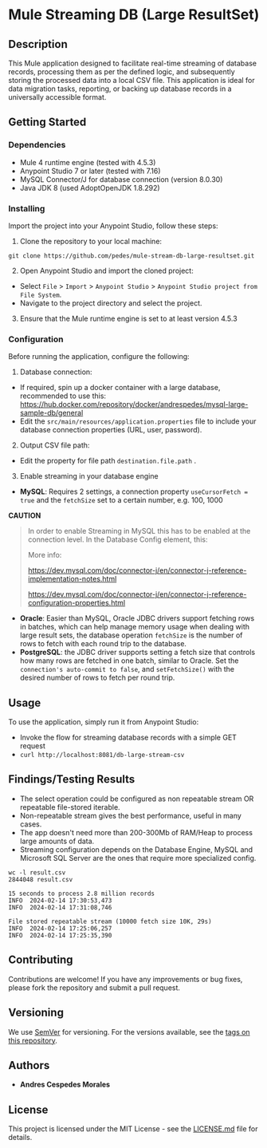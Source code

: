 # Mule Streaming DB (Large ResultSet)

## Description
This Mule application designed to facilitate real-time streaming of database records, processing them as per the defined logic, and subsequently storing the processed data into a local CSV file. This application is ideal for data migration tasks, reporting, or backing up database records in a universally accessible format.

## Getting Started

### Dependencies
- Mule 4 runtime engine (tested with 4.5.3)
- Anypoint Studio 7 or later (tested with 7.16)
- MySQL Connector/J for database connection (version 8.0.30)
- Java JDK 8 (used AdoptOpenJDK 1.8.292)

### Installing
Import the project into your Anypoint Studio, follow these steps:

1. Clone the repository to your local machine:

```git clone https://github.com/pedes/mule-stream-db-large-resultset.git```

2. Open Anypoint Studio and import the cloned project:
- Select `File` > `Import` > `Anypoint Studio` > `Anypoint Studio project from File System`.
- Navigate to the project directory and select the project.
3. Ensure that the Mule runtime engine is set to at least version 4.5.3

### Configuration
Before running the application, configure the following:

1. Database connection:
- If required, spin up a docker container with a large database, recommended to use this:
https://hub.docker.com/repository/docker/andrespedes/mysql-large-sample-db/general
- Edit the `src/main/resources/application.properties` file to include your database connection properties (URL, user, password).
2. Output CSV file path:
- Edit the property for file path `destination.file.path` .
3. Enable streaming in your database engine
- **MySQL**: Requires 2 settings, a connection property `useCursorFetch = true` and the `fetchSize` set to a certain number, e.g. 100, 1000

**CAUTION**
> In order to enable Streaming in MySQL this has to be enabled at the connection level. In the Database Config element, this:
> 
> More info:
> 
> https://dev.mysql.com/doc/connector-j/en/connector-j-reference-implementation-notes.html
> 
> https://dev.mysql.com/doc/connector-j/en/connector-j-reference-configuration-properties.html

- **Oracle**: Easier than MySQL, Oracle JDBC drivers support fetching rows in batches, which can help manage memory usage when dealing with large result sets, the database operation `fetchSize` is the number of rows to fetch with each round trip to the database.
- **PostgreSQL**: the JDBC driver supports setting a fetch size that controls how many rows are fetched in one batch, similar to Oracle. Set the `connection's auto-commit to false`, and `setFetchSize()` with the desired number of rows to fetch per round trip.

## Usage
To use the application, simply run it from Anypoint Studio:
- Invoke the flow for streaming database records with a simple GET request
- `curl http://localhost:8081/db-large-stream-csv` 

## Findings/Testing Results
- The select operation could be configured as non repeatable stream OR repeatable file-stored iterable.
- Non-repeatable stream gives the best performance, useful in many cases.
- The app doesn't need more than 200-300Mb of RAM/Heap to process large amounts of data.
- Streaming configuration depends on the Database Engine, MySQL and Microsoft SQL Server are the ones that require more specialized config.

```
wc -l result.csv
2844048 result.csv

15 seconds to process 2.8 million records
INFO  2024-02-14 17:30:53,473 
INFO  2024-02-14 17:31:08,746

File stored repeatable stream (10000 fetch size 10K, 29s)
INFO  2024-02-14 17:25:06,257 
INFO  2024-02-14 17:25:35,390 
```

## Contributing
Contributions are welcome! If you have any improvements or bug fixes, please fork the repository and submit a pull request.

## Versioning
We use [SemVer](http://semver.org/) for versioning. For the versions available, see the [tags on this repository](https://github.com/pedes/mule-stream-db-large-resultset/tags).

## Authors
- **Andres Cespedes Morales**

## License
This project is licensed under the MIT License - see the [LICENSE.md](LICENSE.md) file for details.

